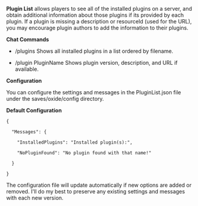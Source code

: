 **Plugin List**  allows players to see all of the installed plugins on a server, and obtain additional information about those plugins if its provided by each plugin. If a plugin is missing a description or resourceId (used for the URL), you may encourage plugin authors to add the information to their plugins.

**Chat Commands** 


* /plugins
Shows all installed plugins in a list ordered by filename.



* /plugin PluginName
Shows plugin version, description, and URL if available.

**Configuration** 

You can configure the settings and messages in the PluginList.json file under the saves/oxide/config directory.

**Default Configuration** 

````
{

  "Messages": {

    "InstalledPlugins": "Installed plugin(s):",

    "NoPluginFound": "No plugin found with that name!"

  }

}
````

The configuration file will update automatically if new options are added or removed. I'll do my best to preserve any existing settings and messages with each new version.